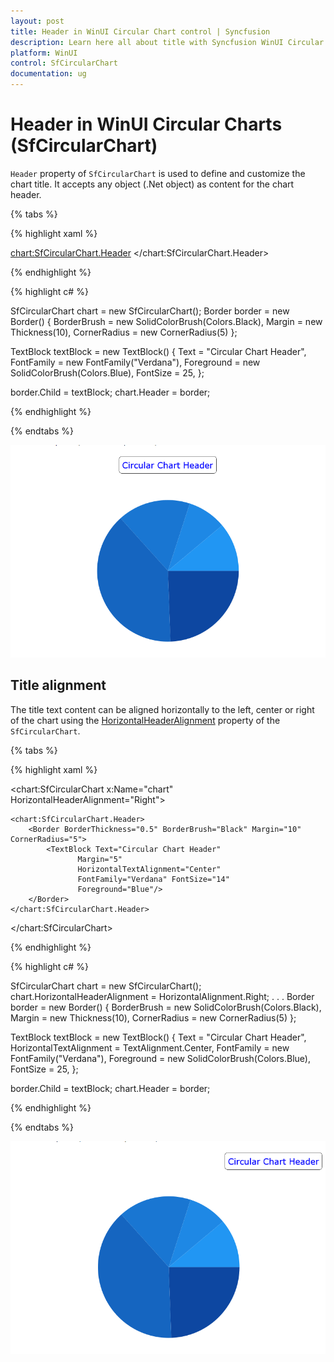 ```yaml
---
layout: post
title: Header in WinUI Circular Chart control | Syncfusion
description: Learn here all about title with Syncfusion WinUI Circular Chart (SfCircularChart) control and its customization.
platform: WinUI
control: SfCircularChart
documentation: ug
---
```


# Header in WinUI Circular Charts (SfCircularChart)

`Header` property of `SfCircularChart` is used to define and customize the chart title. It accepts any object (.Net object) as content for the chart header.

{% tabs %}

{% highlight xaml %}

<chart:SfCircularChart.Header>
    <Border BorderThickness="0.5" BorderBrush="Black" Margin="10" CornerRadius="5">
        <TextBlock Text="Circular Chart Header"
                   Margin="5" 
                   FontFamily="Verdana" FontSize="14" 
                   Foreground="Blue">
        </TextBlock>
    </Border>
</chart:SfCircularChart.Header>

{% endhighlight %}

{% highlight c# %}

SfCircularChart chart = new SfCircularChart();
Border border = new Border()
{
    BorderBrush = new SolidColorBrush(Colors.Black),
    Margin = new Thickness(10),
    CornerRadius = new CornerRadius(5)
};

TextBlock textBlock = new TextBlock()
{
    Text = "Circular Chart Header",
    FontFamily = new FontFamily("Verdana"),
    Foreground = new SolidColorBrush(Colors.Blue),
    FontSize = 25,
};

border.Child = textBlock;
chart.Header = border;

{% endhighlight %}

{% endtabs %}

![Title customization support in WinUI Circular Chart](Header_Images/WinUI_Circular_chart_Header.png)

## Title alignment

The title text content can be aligned horizontally to the left, center or right of the chart using the [HorizontalHeaderAlignment]() property of the `SfCircularChart`.

{% tabs %}

{% highlight xaml %}

<chart:SfCircularChart x:Name="chart" 
                HorizontalHeaderAlignment="Right">

    <chart:SfCircularChart.Header>
        <Border BorderThickness="0.5" BorderBrush="Black" Margin="10" CornerRadius="5">
            <TextBlock Text="Circular Chart Header"
                   Margin="5" 
                   HorizontalTextAlignment="Center"
                   FontFamily="Verdana" FontSize="14" 
                   Foreground="Blue"/>
        </Border>
    </chart:SfCircularChart.Header>

</chart:SfCircularChart>

{% endhighlight %}

{% highlight c# %}

SfCircularChart chart = new SfCircularChart();
chart.HorizontalHeaderAlignment = HorizontalAlignment.Right;
. . .
Border border = new Border()
{
    BorderBrush = new SolidColorBrush(Colors.Black),
    Margin = new Thickness(10),
    CornerRadius = new CornerRadius(5)
};

TextBlock textBlock = new TextBlock()
{
    Text = "Circular Chart Header",
    HorizontalTextAlignment = TextAlignment.Center,
    FontFamily = new FontFamily("Verdana"),
    Foreground = new SolidColorBrush(Colors.Blue),
    FontSize = 25,
};

border.Child = textBlock;
chart.Header = border;

{% endhighlight %}

{% endtabs %}

![Title alignment in WinUI Circular Chart](Header_Images/WinUI_Circular_chart_Header_customization.png)

